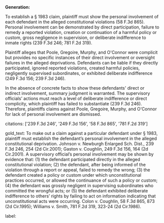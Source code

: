 **Generation:**

To establish a § 1983 claim, plaintiff must show the personal involvement of each defendant in the alleged constitutional violations (58 F.3d 865). Personal involvement can be demonstrated by direct participation, failure to remedy a reported violation, creation or continuation of a harmful policy or custom, gross negligence in supervision, or deliberate indifference to inmate rights (239 F.3d 246; 781 F.2d 319).

Plaintiff alleges that Poole, Gregoire, Murphy, and O'Connor were complicit but provides no specific instances of their direct involvement or oversight failures in the alleged deprivations. Defendants can be liable if they directly participated, ignored reported violations, created harmful policies, negligently supervised subordinates, or exhibited deliberate indifference (249 F.3d 156; 239 F.3d 246).

In the absence of concrete facts to show these defendants' direct or indirect involvement, summary judgment is warranted. The supervisory officials’ actions must reach a level of deliberate indifference or direct complicity, which plaintiff has failed to substantiate (239 F.3d 246). Therefore, plaintiffs claims against Poole, Gregoire, Murphy, and O'Connor for lack of personal involvement are dismissed.

citations: ['239 F.3d 246', '249 F.3d 156', '58 F.3d 865', '781 F.2d 319']

gold_text: To make out a claim against a particular defendant under § 1983, plaintiff must establish the defendant’s personal involvement in the alleged constitutional deprivation. Johnson v. Newburgh Enlarged Sch. Dist., 239 F.3d 246, 254 (2d Cir.2001); Gaston v. Coughlin, 249 F.3d 156, 164 (2d Cir.2001). A supervisory official’s personal involvement may be shown by evidence that: (1) the defendant participated directly in the alleged constitutional violation; (2) the defendant, after being informed of the violation through a report or appeal, failed to remedy the wrong; (3) the defendant created a policy or custom under which unconstitutional practices occurred, or allowed the continuance of such a policy or custom; (4) the defendant was grossly negligent in supervising subordinates who committed the wrongful acts; or (5) the defendant exhibited deliberate indifference to others’ rights by failing to act on information indicating that unconstitutional acts were occurring. Colon v. Coughlin, 58 F.3d 865, 873 (2d Cir.1995); Williams v. Smith, 781 F.2d 319, 323-24 (2d Cir.1986).

label: 
